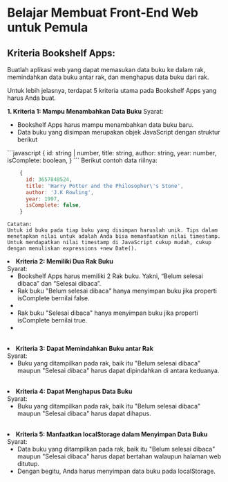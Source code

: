 # **Belajar Membuat Front-End Web untuk Pemula**

## Kriteria Bookshelf Apps: 
Buatlah aplikasi web yang dapat memasukan data buku ke dalam rak, memindahkan data buku antar rak, dan menghapus data buku dari rak. 

Untuk lebih jelasnya, terdapat 5 kriteria utama pada Bookshelf Apps yang harus Anda buat.

<b>1. Kriteria 1: Mampu Menambahkan Data Buku</b>
   Syarat: 
   <ul>
      <li>Bookshelf Apps harus mampu menambahkan data buku baru.</li>
      <li>Data buku yang disimpan merupakan objek JavaScript dengan struktur berikut </li>
   </ul>
  ```javascript
      {
        id: string | number,
        title: string,
        author: string,
        year: number,
        isComplete: boolean,
      }
  ```
      Berikut contoh data riilnya:
      
  ```javascript
      {
        id: 3657848524,
        title: 'Harry Potter and the Philosopher\'s Stone',
        author: 'J.K Rowling',
        year: 1997,
        isComplete: false,
      }
  ```
    Catatan:
    Untuk id buku pada tiap buku yang disimpan haruslah unik. Tips dalam menetapkan nilai untuk adalah Anda bisa memanfaatkan nilai timestamp. Untuk mendapatkan nilai timestamp di JavaScript cukup mudah, cukup dengan menuliskan expressions +new Date().

  <li>
    <b>Kriteria 2: Memiliki Dua Rak Buku</b></br>
    Syarat:
    <ul>
      <li>Bookshelf Apps harus memiliki 2 Rak buku. Yakni, “Belum selesai dibaca” dan “Selesai dibaca”.</li>
      <li>Rak buku "Belum selesai dibaca" hanya menyimpan buku jika properti isComplete bernilai false.<li>
      <li>Rak buku "Selesai dibaca" hanya menyimpan buku jika properti isComplete bernilai true.<li>
    </ul>
  </li>
  </br>
  
  <li>
    <b>Kriteria 3: Dapat Memindahkan Buku antar Rak</b></br>
    Syarat:
    <ul>
      <li>Buku yang ditampilkan pada rak, baik itu "Belum selesai dibaca" maupun "Selesai dibaca" harus dapat dipindahkan di antara keduanya.</li>
    </ul>
  </li>
  </br>
  
  <li>
    <b>Kriteria 4: Dapat Menghapus Data Buku</b></br>
    Syarat:
    <ul>
      <li>Buku yang ditampilkan pada rak, baik itu "Belum selesai dibaca" maupun "Selesai dibaca" harus dapat dihapus.</li>
    </ul>
  </li>
  </br>
  
  <li>
    <b>Kriteria 5: Manfaatkan localStorage dalam Menyimpan Data Buku</b></br>
    Syarat:
    <ul>
      <li>Data buku yang ditampilkan pada rak, baik itu "Belum selesai dibaca" maupun "Selesai dibaca" harus dapat bertahan walaupun halaman web ditutup.</li>
      <li>Dengan begitu, Anda harus menyimpan data buku pada localStorage.</li>
    </ul>
  </li>
  </br>


</ol>
</br>
